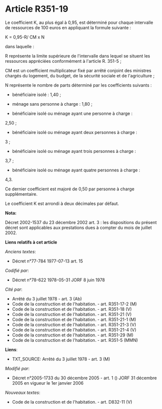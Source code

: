 # Article R351-19

Le coefficient K, au plus égal à 0,95, est déterminé pour chaque intervalle de ressources de 100 euros en appliquant la
formule suivante : 

K = 0,95-R/ CM x N 

dans laquelle : 

R représente la limite supérieure de l'intervalle dans lequel se situent les ressources appréciées conformément à l'article
R. 351-5 ; 

CM est un coefficient multiplicateur fixé par arrêté conjoint des ministres chargés du logement, du budget, de la sécurité
sociale et de l'agriculture ; 

N représente le nombre de parts déterminé par les coefficients suivants :

- bénéficiaire isolé : 1,40 ;

- ménage sans personne à charge : 1,80 ;

- bénéficiaire isolé ou ménage ayant une personne à charge : 

2,50 ;

- bénéficiaire isolé ou ménage ayant deux personnes à charge : 

3 ;

- bénéficiaire isolé ou ménage ayant trois personnes à charge : 

3,7 ;

- bénéficiaire isolé ou ménage ayant quatre personnes à charge : 

4,3. 

Ce dernier coefficient est majoré de 0,50 par personne à charge supplémentaire. 

Le coefficient K est arrondi à deux décimales par défaut.

**Nota:**

Décret 2002-1537 du 23 décembre 2002 art. 3 : les dispositions du présent décret sont applicables aux prestations dues à
compter du mois de juillet 2002.

**Liens relatifs à cet article**

_Anciens textes_:

  - Décret n°77-784 1977-07-13 art. 15

_Codifié par_:

  - Décret n°78-622 1978-05-31 JORF 8 juin 1978

_Cité par_:

  - Arrêté du 3 juillet 1978 - art. 3 (Ab)
  - Code de la construction et de l'habitation. - art. R351-17-2 (M)
  - Code de la construction et de l'habitation. - art. R351-18 (V)
  - Code de la construction et de l'habitation. - art. R351-21 (V)
  - Code de la construction et de l'habitation. - art. R351-21-1 (M)
  - Code de la construction et de l'habitation. - art. R351-21-3 (V)
  - Code de la construction et de l'habitation. - art. R351-21-4 (V)
  - Code de la construction et de l'habitation. - art. R351-29 (M)
  - Code de la construction et de l'habitation. - art. R351-5 (MMN)

**Liens**:

  - TXT_SOURCE: Arrêté du 3 juillet 1978 - art. 3 (M)

_Modifié par_:

  - Décret n°2005-1733 du 30 décembre 2005 - art. 1 () JORF 31 décembre 2005 en vigueur le 1er janvier 2006

_Nouveaux textes_:

  - Code de la construction et de l'habitation. - art. D832-11 (V)
